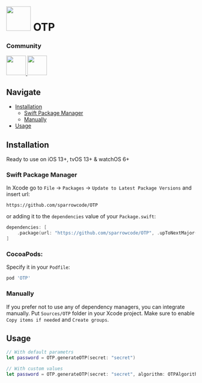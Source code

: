 # <a href="https://apps.apple.com/app/id1625641322"><img src="https://cdn.sparrowcode.io/github/apps-using/id1625641322.png?version=2" height="65"></a> OTP

### Community

<p float="left">
    <a href="https://apps.apple.com/app/id1625641322">
        <img src="https://cdn.sparrowcode.io/github/badges/download-on-the-appstore.png?version=2" height="52">
    </a>
    <a href="https://github.com/sponsors/sparrowcode">
        <img src="https://cdn.sparrowcode.io/github/badges/github-sponsor.png?version=3" height="52">
    </a>
</p>

## Navigate

- [Installation](#installation)
    - [Swift Package Manager](#swift-package-manager)
    - [Manually](#manually)
- [Usage](#usage)

## Installation

Ready to use on iOS 13+, tvOS 13+ & watchOS 6+

### Swift Package Manager

In Xcode go to `File` -> `Packages` -> `Update to Latest Package Versions` and insert url: 

```
https://github.com/sparrowcode/OTP
```

or adding it to the `dependencies` value of your `Package.swift`:

```swift
dependencies: [
    .package(url: "https://github.com/sparrowcode/OTP", .upToNextMajor(from: "1.0.0"))
]
```

### CocoaPods:

Specify it in your `Podfile`:

```ruby
pod 'OTP'
```

### Manually

If you prefer not to use any of dependency managers, you can integrate manually. Put `Sources/OTP` folder in your Xcode project. Make sure to enable `Copy items if needed` and `Create groups`.

## Usage

```swift
// With default parametrs
let password = OTP.generateOTP(secret: "secret")

// With custom values
let password = OTP.generateOTP(secret: "secret", algorithm: OTPAlgorithm = .sha1, expirationTimeInSeconds: Int = 30, digits: Int = 6)
```
